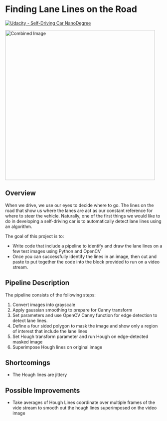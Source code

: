 # **Finding Lane Lines on the Road** 
[![Udacity - Self-Driving Car NanoDegree](https://s3.amazonaws.com/udacity-sdc/github/shield-carnd.svg)](http://www.udacity.com/drive)

<img src="examples/laneLines_thirdPass.jpg" width="480" alt="Combined Image" />

Overview
---

When we drive, we use our eyes to decide where to go.  The lines on the road that show us where the lanes are act as our constant reference for where to steer the vehicle.  Naturally, one of the first things we would like to do in developing a self-driving car is to automatically detect lane lines using an algorithm.

The goal of this project is to:

- Write code that include a pipeline to identify and draw the lane lines on a few test images using Python and OpenCV
- Once you can successfully identify the lines in an image, then cut and paste to put together the code into the block provided to run on a video stream. 

Pipeline Description
---
The pipeline consists of the following steps:

1. Convert images into grayscale
2. Apply gaussian smoothing to prepare for Canny transform
3. Set parameters and use OpenCV Canny function for edge detection to detect lane lines.
4. Define a four sided polygon to mask the image and show only a region of interest that include the lane lines
5. Set Hough transform parameter and run Hough on edge-detected masked image
6. Superimpose Hough lines on original image

Shortcomings
---
- The Hough lines are jittery

Possible Improvements
---
- Take averages of Hough Lines coordinate over multiple frames of the vide stream to smooth out the hough lines superimposed on the video image






